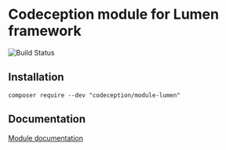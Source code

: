 # Codeception module for Lumen framework

![Build Status](https://github.com/Codeception/module-lumen/workflows/CI/badge.svg)

## Installation

```
composer require --dev "codeception/module-lumen"
```

## Documentation

<a href="https://codeception.com/docs/modules/Lumen">Module documentation</a>
